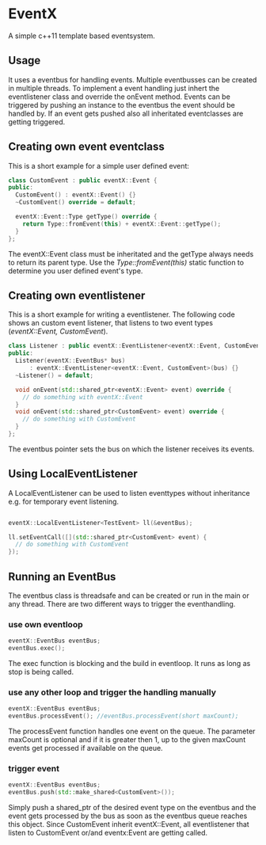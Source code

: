 # EventX

A simple c++11 template based eventsystem.


## Usage
It uses a eventbus for handling events. Multiple eventbusses can be created in multiple threads.
To implement a event handling just inhert the eventlistener class and override the onEvent method.
Events can be triggered by pushing an instance to the eventbus the event should be handled by.
If an event gets pushed also all inheritated eventclasses are getting triggered.


## Creating own event eventclass

This is a short example for a simple user defined event:
```cpp
class CustomEvent : public eventX::Event {
public:
  CustomEvent() : eventX::Event() {}
  ~CustomEvent() override = default;

  eventX::Event::Type getType() override {
    return Type::fromEvent(this) + eventX::Event::getType();
  }
};
```
The eventX::Event class must be inheritated and the getType always needs to return its parent type.
Use the *Type::fromEvent(this)* static function to determine you user defined event's type.

## Creating own eventlistener

This is a short example for writing a eventlistener. The following code shows an custom event listener,
that listens to two event types (*eventX::Event, CustomEvent*).

```cpp
class Listener : public eventX::EventListener<eventX::Event, CustomEvent> {
public:
  Listener(eventX::EventBus* bus)
      : eventX::EventListener<eventX::Event, CustomEvent>(bus) {}
  ~Listener() = default;

  void onEvent(std::shared_ptr<eventX::Event> event) override {
    // do something with eventX::Event
  }
  void onEvent(std::shared_ptr<CustomEvent> event) override {
    // do something with CustomEvent
  }
};
```

The eventbus pointer sets the bus on which the listener receives its events.


## Using LocalEventListener

A LocalEventListener can be used to listen eventtypes without inheritance e.g.
for temporary event listening.

```cpp

eventX::LocalEventListener<TestEvent> ll(&eventBus);

ll.setEventCall([](std::shared_ptr<CustomEvent> event) {
  // do something with CustomEvent
});

```

## Running an EventBus

The eventbus class is threadsafe and can be created or run in the main or any thread.
There are two different ways to trigger the eventhandling.

### use own eventloop

```cpp
eventX::EventBus eventBus;
eventBus.exec();
```
The exec function is blocking and the build in eventloop. It runs as long as stop is being called.

### use any other loop and trigger the handling manually

```cpp
eventX::EventBus eventBus;
eventBus.processEvent(); //eventBus.processEvent(short maxCount);
```

The processEvent function handles one event on the queue. The parameter maxCount is optional and
if it is greater then 1, up to the given maxCount events get processed if available on the queue.

### trigger event

```cpp
eventX::EventBus eventBus;
eventBus.push(std::make_shared<CustomEvent>());
```

Simply push a shared_ptr of the desired event type on the eventbus and the event gets processed
by the bus as soon as the eventbus queue reaches this object.
Since CustomEvent inherit eventX::Event, all eventlistener that listen to CustomEvent or/and eventx:Event
are getting called.
